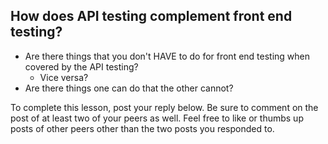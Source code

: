 ## How does API testing complement front end testing?

- Are there things that you don't HAVE to do for front end testing when covered
  by the API testing?
  - Vice versa?
- Are there things one can do that the other cannot?

To complete this lesson, post your reply below. Be sure to comment on the post
of at least two of your peers as well. Feel free to like or thumbs up posts of
other peers other than the two posts you responded to.
